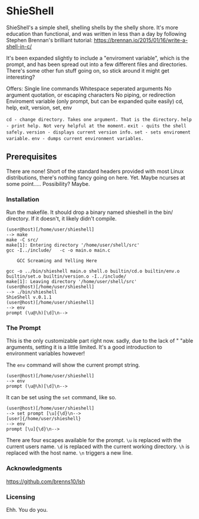# ShieShell

ShieShell's a simple shell, shelling shells by the shelly shore.
It's more education than functional, and was written in less than
a day by following Stephen Brennan's brilliant tutorial:
https://brennan.io/2015/01/16/write-a-shell-in-c/

It's been expanded slightly to include a "enviroment variable",
which is the prompt, and has been spread out into a few different
files and directories. There's some other fun stuff going on, so
stick around it might get interesting?

Offers:
	Single line commands
	Whitespace seperated arguments
	No argument quotation, or escaping characters
	No piping, or redirection
	Enviroment variable (only prompt, but can be expanded quite easily)
	cd, help, exit, version, set, env

`cd - change directory. Takes one argument. That is the directory.`
`help - print help. Not very helpful at the moment.`
`exit - quits the shell safely.`
`version - displays current version info.`
`set - sets enviroment variable.`
`env - dumps current environment variables.`

## Prerequisites

There are none! Short of the standard headers provided with most Linux
distributions, there's nothing fancy going on here. Yet. Maybe ncurses
at some point..... Possibility? Maybe.

### Installation

Run the makefile. It should drop a binary named shieshell in the bin/
directory. If it doesn't, it likely didn't compile.

```
(user@host)[/home/user/shieshell]
--> make
make -C src/
make[1]: Entering directory '/home/user/shell/src'
gcc -I../include/   -c -o main.o main.c

	GCC Screaming and Yelling Here

gcc -o ../bin/shieshell main.o shell.o builtin/cd.o builtin/env.o builtin/set.o builtin/version.o -I../include/
make[1]: Leaving directory '/home/user/shell/src'
(user@host)[/home/user/shieshell]
--> ./bin/shieshell
ShieShell v.0.1.1
(user@host)[/home/user/shieshell]
--> env
prompt (\u@\h)[\d]\n-->
```

### The Prompt
This is the only customizable part right now.
sadly, due to the lack of " "able arguments, setting it is
a little limited. It's a good introduction to environment
variables however!

The `env` command will show the current prompt string.
```
(user@host)[/home/user/shieshell]
--> env
prompt (\u@\h)[\d]\n-->
```

It can be set using the `set` command, like so.
```
(user@host)[/home/user/shieshell]
--> set prompt [\u]{\d}\n-->
[user]{/home/user/shieshell}
--> env
prompt [\u]{\d}\n-->
```

There are four escapes available for the prompt.
`\u` is replaced with the current users name.
`\d` is replaced with the current working directory.
`\h` is replaced with the host name.
`\n` triggers a new line.

### Acknowledgments
https://github.com/brenns10/lsh

### Licensing
Ehh. You do you.

